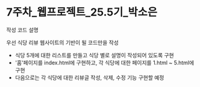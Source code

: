 # 7주차_웹프로젝트_25.5기_박소은

작성 코드 설명

우선 식당 리뷰 웹사이트의 기반이 될 코드만을 작성
 - 식당 5개에 대한 리스트를 만들고 식당 별로 설명이 작성되어 있도록 구현
 - '홈'페이지를 index.html에 구현하고, 각 식당에 대한 페이지를 1.html ~ 5.html에 구현
 - 다음으로는 각 식당에 대한 리뷰글 작성, 삭제, 수정 기능 구현할 예정
